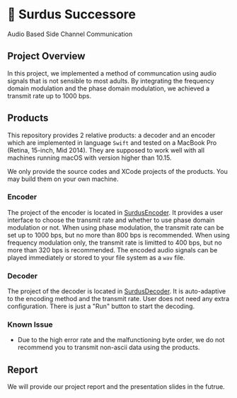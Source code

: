 # 🐲 Surdus Successore
Audio Based Side Channel Communication



## Project Overview

In this project, we implemented a method of communcation using audio signals that is not sensible to most adults. By integrating the frequency domain modulation and the phase domain modulation, we achieved a transmit rate up to 1000 bps.



## Products

This repository provides 2 relative products: a decoder and an encoder which are implemented in language ``Swift`` and tested on a MacBook Pro (Retina, 15-inch, Mid 2014). They are supposed to work well with all machines running macOS with version higher than 10.15. 

We only provide the source codes and XCode projects of the products. You may build them on your own machine.



### Encoder

The project of the encoder is located in [SurdusEncoder](https://github.com/WunschUnreif/Surdus-Successore/tree/master/Products/SurdusEncoder). It provides a user interface to choose the transmit rate and whether to use phase domain modulation or not. When using phase modulation, the transmit rate can be set up to 1000 bps, but no more than 800 bps is recommended. When using frequency modulation only, the transmit rate is limitted to 400 bps, but no more than 320 bps is recommended. The encoded audio signals can be played immediately or stored to your file system as a ``wav`` file.



### Decoder

The project of the decoder is located in [SurdusDecoder](https://github.com/WunschUnreif/Surdus-Successore/tree/master/Products/SurdusDecoder). It is auto-adaptive to the encoding method and the transmit rate. User does not need any extra configuration. There is just a "Run" button to start the decoding.



### Known Issue

- Due to the high error rate and the malfunctioning byte order, we do not recommend you to transmit non-ascii data using the products.



## Report

We will provide our project report and the presentation slides in the futrue.

